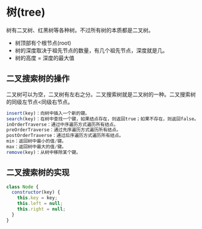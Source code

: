 # 树(tree)

树有二叉树、红黑树等各种树。不过所有树的本质都是二叉树。

- 树顶部有个根节点(root)
- 树的深度取决于祖先节点的数量，有几个祖先节点，深度就是几。
- 树的高度 = 深度的最大值

## 二叉搜索树的操作

二叉树可以为空，二叉树有左右之分。二叉搜索树就是二叉树的一种。二叉搜索树的同级左节点<同级右节点。

```js
insert(key)：向树中插入一个新的键。
search(key)：在树中查找一个键，如果结点存在，则返回true；如果不存在，则返回false。
inOrderTraverse：通过中序遍历方式遍历所有结点。
preOrderTraverse：通过先序遍历方式遍历所有结点。
postOrderTraverse：通过后序遍历方式遍历所有结点。
min：返回树中最小的值/键。
max：返回树中最大的值/键。
remove(key)：从树中移除某个键。
```

## 二叉搜索树的实现

```js
class Node {
  constructor(key) {
    this.key = key;
    this.left = null;
    this.right = null;
  }
}
```
